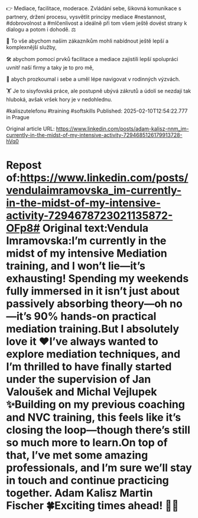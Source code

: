 👉 Mediace, facilitace, moderace. Zvládání sebe, šikovná komunikace s partnery, držení procesu, vysvětlit principy mediace #nestannost, #dobrovolnost a #mlčenlivost a ideálně při tom všem ještě dovést strany k dialogu a potom i dohodě. ⚖️


🫴 To vše abychom našim zákazníkům mohli nabídnout ještě lepší a komplexnější služby,


🛠️ abychom pomocí prvků facilitace a mediace zajistili lepší spolupráci uvnitř naší firmy a taky je to pro mě,


👫 abych prozkoumal i sebe a uměl lépe navigovat v rodinných výzvách.


🏋️ Je to sisyfovská práce, ale postupně ubývá zákrutů a údolí se nezdají tak hluboká, avšak vršek hory je v nedohlednu.


#kaliszutelefonu #training #softskills
Published: 2025-02-10T12:54:22.777 in Prague

Original article URL: https://www.linkedin.com/posts/adam-kalisz-nnm_im-currently-in-the-midst-of-my-intensive-activity-7294685126179913728-hVq0

# Repost of:https://www.linkedin.com/posts/vendulaimramovska_im-currently-in-the-midst-of-my-intensive-activity-7294678723021135872-OFp8# Original text:Vendula Imramovska:I’m currently in the midst of my intensive Mediation training, and I won’t lie—it’s exhausting! Spending my weekends fully immersed in it isn’t just about passively absorbing theory—oh no—it’s 90% hands-on practical mediation training.But I absolutely love it ❤️I’ve always wanted to explore mediation techniques, and I’m thrilled to have finally started under the supervision of Jan Valoušek and Michal Vejlupek ✨Building on my previous coaching and NVC training, this feels like it’s closing the loop—though there’s still so much more to learn.On top of that, I’ve met some amazing professionals, and I’m sure we’ll stay in touch and continue practicing together. Adam Kalisz Martin Fischer 🍀Exciting times ahead! 🎯✨